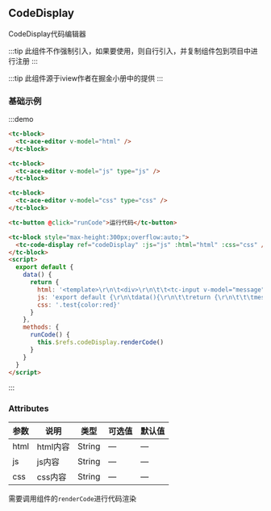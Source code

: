 ## CodeDisplay

CodeDisplay代码编辑器

:::tip
此组件不作强制引入，如果要使用，则自行引入，并复制组件包到项目中进行注册
:::

:::tip
此组件源于iview作者在掘金小册中的提供
:::

### 基础示例
:::demo
```html
<tc-block>
  <tc-ace-editor v-model="html" />
</tc-block>

<tc-block>
  <tc-ace-editor v-model="js" type="js" />
</tc-block>

<tc-block>
  <tc-ace-editor v-model="css" type="css" />
</tc-block>

<tc-button @click="runCode">运行代码</tc-button>

<tc-block style="max-height:300px;overflow:auto;">
  <tc-code-display ref="codeDisplay" :js="js" :html="html" :css="css" />
</tc-block>
<script>
  export default {
    data() {
      return {
        html: '<template>\r\n\t<div>\r\n\t\t<tc-input v-model="message"><\/tc-input><div class="test">{{ message }}<\/div>\r\n\t\t<tc-button>测试<\/tc-button>\r\n\t</div>\r\n</template>',
        js: 'export default {\r\n\tdata(){\r\n\t\treturn {\r\n\t\t\tmessage: "hello ace editor"\r\n\t\t}\r\n\t}\r\n}',
        css: '.test{color:red}'
      }
    },
    methods: {
      runCode() {
        this.$refs.codeDisplay.renderCode()
      }
    }
  }
</script>
```
:::

### Attributes

| 参数 | 说明 | 类型 | 可选值 | 默认值   |
| --- |--- |--- |--- |--- |
| html | html内容 | String | — | — |
| js | js内容 | String | — | — |
| css | css内容 | String | — | — |

需要调用组件的`renderCode`进行代码渲染